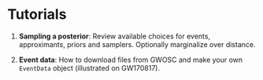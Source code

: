 # Tutorials

1. **Sampling a posterior**: Review available choices for events, approximants, priors and samplers. Optionally marginalize over distance.

1. **Event data**: How to download files from GWOSC and make your own `EventData` object (illustrated on GW170817).